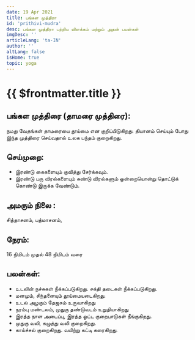 ```yaml
---
date: 19 Apr 2021
title: பங்கள முத்திரா
id: 'prithivi-mudra'
desc: பங்கள முத்திரா பற்றிய விளக்கம் மற்றும் அதன் பயன்கள்
imgDesc: ''
articleLang: 'ta-IN'
author: ''
altLang: false
isHome: true
topic: yoga
---
```


<altLang />

# {{ $frontmatter.title }}

## பங்கள  முத்திரை (தாமரை முத்திரை):
நமது வேதங்கள் தாமரையை தூய்மை என குறிப்பிடுகிறது. தியானம் செய்யும் போது இந்த முத்திரை செய்வதால் உலக பந்தம் குறைகிறது.

## செய்முறை:
 - இரண்டு கைகளையும் குவித்து சேர்க்கவும்.
 - இரண்டு பரு விரல்களையும் சுண்டு விரல்களும் ஒன்றையொன்று தொட்டுக் கொண்டு இருக்க வேண்டும்.

## அமரும் நிலை :
சித்தாசனம், பத்மாசனம், 

## நேரம்:
16  நிமிடம் முதல் 48  நிமிடம் வரை

## பலன்கள்:
 - உடலின் நச்சுகள் நீக்கப்படுகிறது. சக்தி தடைகள் நீக்கப்படுகிறது.
 - மனமும், சிந்தனையும் தூய்மையடைகிறது.
 - உடல் அழகும் தேஜசும் உருவாகிறது
 - நரம்பு மண்டலம், முதுகு தண்டுவடம் உறுதியாகிறது
 - இரத்த நாள அடைப்பு, இரத்த ஓட்ட குறைபாடுகள் நீங்குகிறது.
 - முதுகு வலி, கழுத்து வலி குறைகிறது.
 - காய்ச்சல் குறைகிறது. வயிற்று கட்டி கரைகிறது.

